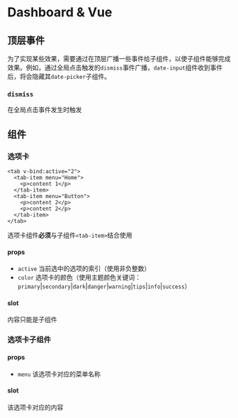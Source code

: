 # Dashboard & Vue

## 顶层事件
为了实现某些效果，需要通过在顶层广播一些事件给子组件，以使子组件能够完成效果。例如，通过全局点击触发的`dismiss`事件广播，`date-input`组件收到事件后，将会隐藏其`date-picker`子组件。

### `dismiss`
在全局点击事件发生时触发

## 组件

### 选项卡
```vue
<tab v-bind:active="2">
  <tab-item menu="Home">
    <p>content 1</p>
  </tab-item>
  <tab-item menu="Button">
    <p>content 2</p>
    <p>content 2</p>
  </tab-item>
</tab>
```

选项卡组件**必须**与子组件`<tab-item>`结合使用

#### props

+ `active` 当前选中的选项的索引（使用非负整数）
+ `color` 选项卡的颜色（使用主题颜色关键词：`primary`|`secondary`|`dark`|`danger`|`warning`|`tips`|`info`|`success`）

#### slot
内容只能是子组件

### 选项卡子组件

#### props

+ `menu` 该选项卡对应的菜单名称

#### slot

该选项卡对应的内容
